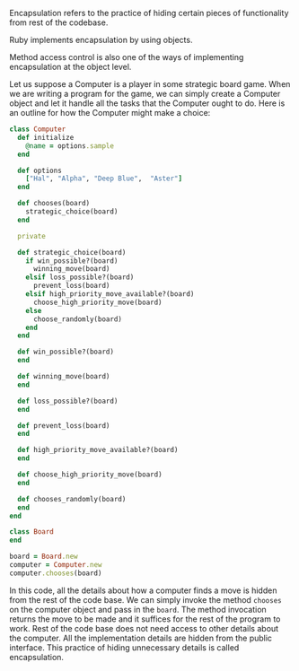Encapsulation refers to the practice of hiding certain pieces of functionality from rest of the codebase.

Ruby implements encapsulation by using objects.

Method access control is also one of the ways of implementing encapsulation at the object level.

Let us suppose a Computer is a player in some strategic board game. When we are writing a program for the game, we can simply create a Computer object and let it handle all the tasks that the Computer ought to do. Here is an outline for how the Computer might make a choice:

```ruby
class Computer
  def initialize
    @name = options.sample
  end

  def options
    ["Hal", "Alpha", "Deep Blue",  "Aster"]
  end

  def chooses(board)
    strategic_choice(board)
  end

  private

  def strategic_choice(board)
    if win_possible?(board)
      winning_move(board)
    elsif loss_possible?(board)
      prevent_loss(board)
    elsif high_priority_move_available?(board)
      choose_high_priority_move(board)
    else
      choose_randomly(board)
    end
  end

  def win_possible?(board)
  end

  def winning_move(board)
  end

  def loss_possible?(board)
  end

  def prevent_loss(board)
  end

  def high_priority_move_available?(board)
  end

  def choose_high_priority_move(board)
  end

  def chooses_randomly(board)
  end
end

class Board
end

board = Board.new
computer = Computer.new
computer.chooses(board)
```

In this code, all the details about how a computer finds a move is hidden from the rest of the code base. We can simply invoke the method `chooses` on the computer object and pass in the `board`. The method invocation returns the move to be made and it suffices for the rest of the program to work. Rest of the code base does not need access to other details about the computer. All the implementation details are hidden from the public interface. This practice of hiding unnecessary details is called encapsulation.

